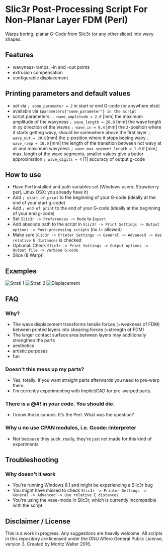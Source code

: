 # Slic3r Post-Processing Script For Non-Planar Layer FDM (Perl)
Warps boring, planar G-Code from Slic3r (or any other slicer) into wavy shapes.

## Features
- wavyness-ramps, -in and -out points
- extrusion compensation
- configurable displacement

## Printing parameters and default values
- set via `; some_parameter = 2` in start or end G-code (or anywhere else)
- available via `$parameters{"some_parameter"} in the script`
- script parameters:
  `; wave_amplitude = 2.0` [mm] the maximum amplitude of the wavyness
  `; wave_length = 20.0` [mm] the wave length in xy direction of the waves
  `; wave_in = 0.4` [mm] the z-position where it starts getting wavy, should be somewhere above the first layer
  `; wave_out = 30.0`[mm] the z-position where it stops beeing wavy
  `; wave_ramp = 10.0` [mm] the length of the transition between not wavy at all and maximum wavyness
  `; wave_max_segment_length = 1.0` # [mm] max. length of the wave segments, smaller values give a better approximation
  `; wave_digits = 4` [1] accuracy of output g-code

## How to use
- Have Perl installed and path variables set (Windows users: Strawberry perl, Linux OSX: you already have it)
- Add `; start of print` to the beginning of your G-code (ideally at the end of your start g-code)
- Add `; end of print` to the end of your G-code (ideally at the beginning of your end g-code)
- Set `Slic3r -> Preferences -> Mode` to `Expert`
- Add absolute path to the script in `Slic3r -> Print Settings -> Output options -> Post-processing scripts` (no /~ allowed)
- Make sure `Slic3r -> Printer Settings -> General -> Advanced -> Use relative E distances` is checked
- Optional: Check `Slic3r -> Print Settings -> Output options -> Output file -> Verbose G-code`
- Slice (& Warp)!

## Examples

![Strati 1](https://github.com/makertum/non-planar-layer-fdm/raw/master/images/strati_1.png)
![Strati 2](https://github.com/makertum/non-planar-layer-fdm/raw/master/images/strati_2.png)
![Displacement](https://github.com/makertum/non-planar-layer-fdm/raw/master/images/displacement.png)

## FAQ

### Why?
- The wave displacement transforms tensile forces (=weakness of FDM) between printed layers into shearing forces (=strength of FDM)
- The larger contact surface area between layers may additionally strengthen the parts
- aesthetics
- artistic purposes
- fun

### Doesn't this mess up my parts?
- Yes, totally. If you want straight parts afterwards you need to pre-warp them.
- I'm currently experimenting with ImplicitCAD for pre-warped parts.

### There is a @#! in your code. You should die.
- I know those canons. It's the Perl. What was the question?

### Why u no use CPAN modules, i.e. Gcode::Interpreter
- Not because they suck, really, they're just not made for this kind of experiments

## Troubleshooting

### Why doesn't it work
- You're running Windows 8.1 and might be experiencing a Slic3r bug
- You might have missed to check `Slic3r -> Printer Settings -> General -> Advanced -> Use relative E distances`
- You're using the vase-mode in Slic3r, which is currently incompatible with the script.

## Disclaimer / License
This is a work in progress. Any suggestions are heavily welcome. All scripts in this repository are licensed under the GNU Affero General Public License, version 3. Created by Moritz Walter 2016.